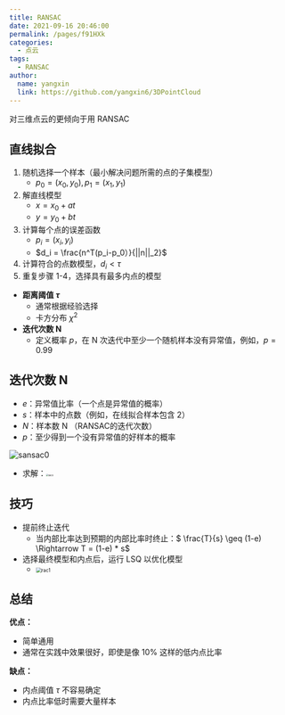 ```yaml
---
title: RANSAC
date: 2021-09-16 20:46:00
permalink: /pages/f91HXk
categories: 
  - 点云
tags: 
  - RANSAC
author: 
  name: yangxin
  link: https://github.com/yangxin6/3DPointCloud
---
```


对三维点云的更倾向于用 RANSAC



## 直线拟合

1. 随机选择一个样本（最小解决问题所需的点的子集模型）
   - $p_0 = (x_0,y_0),p_1 = (x_1,y_1)$
2. 解直线模型
   - $x = x_0 + at$
   - $y = y_0 + bt$
3. 计算每个点的误差函数
   - $p_i = (x_i,y_i)$
   - $d_i = \frac{n^T(p_i-p_0）}{||n||_2}$
4. 计算符合的点数模型，$d_i < \tau$
5. 重复步骤 1-4，选择具有最多内点的模型



- **距离阈值 $\tau$**
  - 通常根据经验选择
  - 卡方分布 $\chi^2$
- **迭代次数 N**
  - 定义概率 $p$，在 N 次迭代中至少一个随机样本没有异常值，例如，$p=0.99$





## 迭代次数 N

- $e$：异常值比率（一个点是异常值的概率）
- $s$：样本中的点数（例如，在线拟合样本包含 2）
- $N$：样本数 N （RANSAC的迭代次数）
- $p$：至少得到一个没有异常值的好样本的概率

![sansac0](https://cdn.jsdelivr.net/gh/yangxin6/img-hosting@master/images/sansac0.d2rt4fbggrc.png)

- 求解：<img src="https://cdn.jsdelivr.net/gh/yangxin6/img-hosting@master/images/sac0.47l6pspim2y0.jpg" alt="sac0" style="zoom:28%;" />





## 技巧

- 提前终止迭代
  - 当内部比率达到预期的内部比率时终止：$ \frac{T}{s} \geq (1-e) \Rightarrow T = (1-e) * s$
- 选择最终模型和内点后，运行 LSQ 以优化模型
  - <img src="https://cdn.jsdelivr.net/gh/yangxin6/img-hosting@master/images/rac1.5f3ui5msce40.jpg" alt="rac1" style="zoom:62%;" />



## 总结

**优点：**

- 简单通用
- 通常在实践中效果很好，即使是像 10% 这样的低内点比率

**缺点：**

- 内点阈值 $\tau$ 不容易确定
- 内点比率低时需要大量样本

